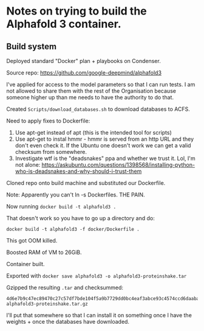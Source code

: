 # Notes on trying to build the Alphafold 3 container.

## Build system

Deployed standard "Docker" plan + playbooks on Condenser.

Source repo: https://github.com/google-deepmind/alphafold3

I've applied for access to the model parameters so that I can run tests. I am not allowed to share them with the rest of the Organisation because someone higher up than me needs to have the authority to do that.

Created `Scripts/download_databases.sh` to download databases to ACFS.

Need to apply fixes to Dockerfile:

1. Use apt-get instead of apt (this is the intended tool for scripts)
2. Use apt-get to instal hmmr - hmmr is served from an http URL and they don't even check it. If the Ubuntu one doesn't work we can get a valid checksum from somewhere.
3. Investigate wtf is the "deadsnakes" ppa and whether we trust it.
   Lol, I'm not alone: https://askubuntu.com/questions/1398568/installing-python-who-is-deadsnakes-and-why-should-i-trust-them


Cloned repo onto build machine and substituted our Dockerfile.

Note: Apparently you can't ln -s Dockerfiles. THE PAIN.

Now running `docker build -t alphafold3 .`

That doesn't work so you have to go up a directory and do:

`docker build -t alphafold3 -f docker/Dockerfile .`

This got OOM killed.

Boosted RAM of VM to 26GiB.

Container built.

Exported with `docker save alphafold3 -o alphafold3-proteinshake.tar`

Gzipped the resulting `.tar` and checksummed:

```
4d6e7b9c47ec89470c27c57df7bde104f5a9b7729dd0bc4eaf3abce93c4574ccd6daaba8828aca37fb165b7376ad150247cd4c76e2aa73048a7bba06e2a18eb4  alphafold3-proteinshake.tar.gz
```

I'll put that somewhere so that I can install it on something once I have the weights + once the databases have downloaded.